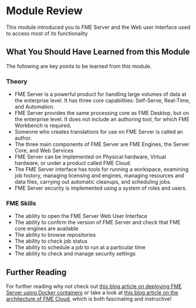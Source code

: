 # Module Review

This module introduced you to FME Server and the Web user Interface used to access most of its functionality

## What You Should Have Learned from this Module ##

The following are key points to be learned from this module.

### Theory ###

- FME Server is a powerful product for handling large volumes of data at the enterprise level. It has three core capabilities: Self-Serve, Real-Time, and Automation.
- FME Server provides the same processing core as FME Desktop, but on the enterprise level. It does not include an authoring tool, for which FME Workbench is required.
- Someone who creates translations for use on FME Server is called an author.
- The three main components of FME Server are FME Engines, the Server Core, and Web Services
- FME Server can be implemented on Physical hardware, Virtual hardware, or under a product called FME Cloud.
- The FME Server interface has tools for running a workspace, examining job history, managing licensing and engines, managing resources and data files, carrying out automatic cleanups, and scheduling jobs.
- FME Server security is implemented using a system of roles and users.

### FME Skills ###

- The ability to open the FME Server Web User Interface
- The ability to confirm the version of FME Server and check that FME core engines are available
- The ability to browse repositories
- The ability to check job status
- The ability to schedule a job to run at a particular time
- The ability to check and manage security settings


## Further Reading ##

For further reading why not check out [this blog article on deploying FME Server using Docker containers](http://blog.safe.com/2016/02/fme-server-for-docker-technology-preview/) or take a look at [this blog article on the architecture of FME Cloud](http://blog.safe.com/2015/10/behind-the-scenes-fme-cloud-overview-and-architecture/), which is both fascinating and instructive!